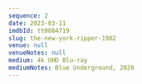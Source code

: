 ```yaml
---
sequence: 2
date: 2023-03-11
imdbId: tt0084719
slug: the-new-york-ripper-1982
venue: null
venueNotes: null
medium: 4k UHD Blu-ray
mediumNotes: Blue Underground, 2020
---
```


